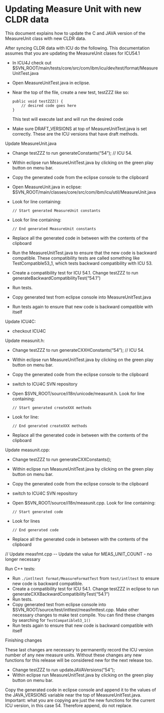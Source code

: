 # Updating Measure Unit with new CLDR data

This document explains how to update the C and JAVA version of the MeasureUnit
class with new CLDR data.

After syncing CLDR data with ICU do the following. This documentation assumes
that you are updating the MeasureUnit clases for ICU54.1

* In ICU4J check out
  $SVN_ROOT/main/tests/core/src/com/ibm/icu/dev/test/format/MeasureUnitTest.java
* Open MeasureUnitTest.java in eclipse.
* Near the top of the file, create a new test, testZZZ like so:

      public void testZZZ() {
          // desired code goes here
      }

  This test will execute last and will run the desired code
* Make sure DRAFT_VERSIONS at top of MeasureUnitTest.java is set correctly.
  These are the ICU versions that have draft methods.

Update MeasureUnit.java

* Change testZZZ to run generateConstants(“54”);  // ICU 54.
* Within eclipse run MeasureUnitTest.java by clicking on the green play button on menu bar.
* Copy the generated code from the eclipse console to the clipboard
* Open MeasureUnit.java in eclipse:
  $SVN_ROOT/main/classes/core/src/com/ibm/icu/util/MeasureUnit.java
* Look for line containing:

      // Start generated MeasureUnit constants

* Look for line containing:

      // End generated MeasureUnit constants

* Replace all the generated code in between with the contents of the clipboard
* Run the MeasureUnitTest.java to ensure that the new code is backward
  compatible. These compatibility tests are called something like
  TestCompatible53_1, which tests backward compatibility with ICU 53.
* Create a compatibility test for ICU 54.1. Change testZZZ to run
  generateBackwardCompatibilityTest(“54.1”)
* Run tests.
* Copy generated test from eclipse console into MeasureUnitTest.java
* Run tests again to ensure that new code is backward compatible with itself

Update ICU4C:

* checkout ICU4C

Update measunit.h:

* Change testZZZ to run generateCXXHConstants(“54”);  // ICU 54.
* Within eclipse run MeasureUnitTest.java by clicking on the green play button
  on menu bar.
* Copy the generated code from the eclipse console to the clipboard
* switch to ICU4C SVN repository
* Open $SVN_ROOT/source/i18n/unicode/measunit.h. Look for line containing: 

      // Start generated createXXX methods

* Look for line:

      // End generated createXXX methods

* Replace all the generated code in between with the contents of the clipboard

Update measunit.cpp:

* Change testZZZ to run generateCXXConstants();
* Within eclipse run MeasureUnitTest.java by clicking on the green play button on menu bar.
* Copy the generated code from the eclipse console to the clipboard
* switch to ICU4C SVN repository
* Open $SVN_ROOT/source/i18n/measunit.cpp. Look for line containing:

      // Start generated code

* Look for lines

      // End generated code

* Replace all the generated code in between with the contents of the clipboard

// Update measfmt.cpp -- Update the value for MEAS_UNIT_COUNT - no longer necessary

Run C++ tests:

* Run `./intltest format/MeasureFormatTest` from `test/intltest` to ensure new
  code is backward compatible.
* Create a compatibility test for ICU 54.1. Change testZZZ in eclipse to run
  generateCXXBackwardCompatibilityTest(“54.1”)
* Run tests.
* Copy generated test from eclipse console into
  $SVN_ROOT/source/test/intltest/measfmttest.cpp. Make other necessary changes
  to make test compile. You can find these changes by searching for
  `TestCompatible53_1()`
* Run tests again to ensure that new code is backward compatible with itself

Finishing changes

These last changes are necessary to permanently record the ICU version number of
any new measure units. Without these changes any new functions for this release
will be considered new for the next release too.

* Change testZZZ to run updateJAVAVersions(“54”);
* Within eclipse run MeasureUnitTest.java by clicking on the green play button
  on menu bar.

Copy the generated code in eclipse console and append it to the values of the
JAVA_VERSIONS variable near the top of MeasureUnitTest.java. Important: what you
are copying are just the new functions for the current ICU version, in this case
54. Therefore append, do not replace.
